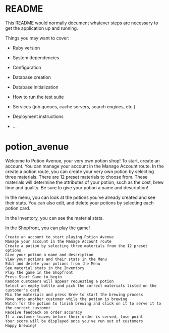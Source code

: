 



# README

This README would normally document whatever steps are necessary to get the
application up and running.

Things you may want to cover:

* Ruby version

* System dependencies

* Configuration

* Database creation

* Database initialization

* How to run the test suite

* Services (job queues, cache servers, search engines, etc.)

* Deployment instructions

* ...

# potion_avenue

Welcome to Potion Avenue, your very own potion shop! 
To start, create an account. 
You can manage your account in the Manage Account route.
In the create a potion route, you can create your very own potion by selecting three materials. 
There are 12 preset materials to choose from. These materials will determine the attributes of your potion, such as the cost, brew time and quality. 
Be sure to give your potion a name and description!

In the menu, you can look at the potions you’ve already created and see their stats.
You can also edit, and delete your potions by selecting each potion card.

In the Inventory, you can see the material stats. 

In the Shopfront, you can play the game! 

    Create an account to start playing Potion Avenue
    Manage your account in the Manage Account route
    Create a potion by selecting three materials from the 12 preset options
    Give your potion a name and description
    View your potions and their stats in the Menu
    Edit and delete your potions from the Menu
    See material stats in the Inventory
    Play the game in the Shopfront
    Press Start Game to begin
    Random customers will appear requesting a potion
    Select an empty bottle and pick the correct materials listed on the customer's card
    Mix the materials and press Brew to start the brewing process
    Move onto another customer while the potion is brewing
    Watch for the potion to finish brewing and click on it to serve it to the correct customer
    Receive feedback on order accuracy
    If a customer leaves before their order is served, lose point
    Your score will be displayed once you've run out of customers
    Happy brewing!